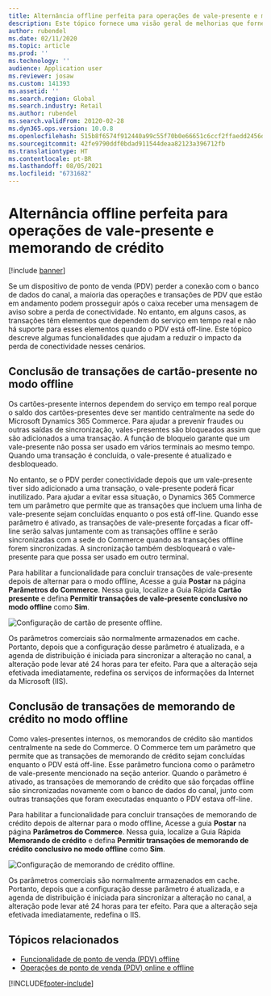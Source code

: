 ```yaml
---
title: Alternância offline perfeita para operações de vale-presente e memorando de crédito
description: Este tópico fornece uma visão geral de melhorias que fornecem um comutador off-line transparente para tipos de pagamento específicos.
author: rubendel
ms.date: 02/11/2020
ms.topic: article
ms.prod: ''
ms.technology: ''
audience: Application user
ms.reviewer: josaw
ms.custom: 141393
ms.assetid: ''
ms.search.region: Global
ms.search.industry: Retail
ms.author: rubendel
ms.search.validFrom: 20120-02-28
ms.dyn365.ops.version: 10.0.8
ms.openlocfilehash: 515b8f6574f912440a99c55f70b0e66651c6ccf2ffaedd2456d87f4e799f8aac
ms.sourcegitcommit: 42fe9790ddf0bdad911544deaa82123a396712fb
ms.translationtype: HT
ms.contentlocale: pt-BR
ms.lasthandoff: 08/05/2021
ms.locfileid: "6731682"
---
```

# <a name="seamless-offline-switch-for-gift-card-and-credit-memo-operations"></a>Alternância offline perfeita para operações de vale-presente e memorando de crédito

[!include [banner](../includes/banner.md)]

Se um dispositivo de ponto de venda (PDV) perder a conexão com o banco de dados do canal, a maioria das operações e transações de PDV que estão em andamento podem prosseguir após o caixa receber uma mensagem de aviso sobre a perda de conectividade. No entanto, em alguns casos, as transações têm elementos que dependem do serviço em tempo real e não há suporte para esses elementos quando o PDV está off-line. Este tópico descreve algumas funcionalidades que ajudam a reduzir o impacto da perda de conectividade nesses cenários.

## <a name="completing-gift-card-transactions-in-offline-mode"></a>Conclusão de transações de cartão-presente no modo offline

Os cartões-presente internos dependem do serviço em tempo real porque o saldo dos cartões-presentes deve ser mantido centralmente na sede do Microsoft Dynamics 365 Commerce. Para ajudar a prevenir fraudes ou outras saídas de sincronização, vales-presentes são bloqueados assim que são adicionados a uma transação. A função de bloqueio garante que um vale-presente não possa ser usado em vários terminais ao mesmo tempo. Quando uma transação é concluída, o vale-presente é atualizado e desbloqueado.

No entanto, se o PDV perder conectividade depois que um vale-presente tiver sido adicionado a uma transação, o vale-presente poderá ficar inutilizado. Para ajudar a evitar essa situação, o Dynamics 365 Commerce tem um parâmetro que permite que as transações que incluem uma linha de vale-presente sejam concluídas enquanto o pos está off-line. Quando esse parâmetro é ativado, as transações de vale-presente forçadas a ficar off-line serão salvas juntamente com as transações offline e serão sincronizadas com a sede do Commerce quando as transações offline forem sincronizadas. A sincronização também desbloqueará o vale-presente para que possa ser usado em outro terminal.

Para habilitar a funcionalidade para concluir transações de vale-presente depois de alternar para o modo offline, Acesse a guia **Postar** na página **Parâmetros do Commerce**. Nessa guia, localize a Guia Rápida **Cartão presente** e defina **Permitir transações de vale-presente conclusivo no modo offline** como **Sim**.

![Configuração de cartão de presente offline.](../media/gift.png)

Os parâmetros comerciais são normalmente armazenados em cache. Portanto, depois que a configuração desse parâmetro é atualizada, e a agenda de distribuição é iniciada para sincronizar a alteração no canal, a alteração pode levar até 24 horas para ter efeito. Para que a alteração seja efetivada imediatamente, redefina os serviços de informações da Internet da Microsoft (IIS).

## <a name="completing-credit-memo-transactions-in-offline-mode"></a>Conclusão de transações de memorando de crédito no modo offline

Como vales-presentes internos, os memorandos de crédito são mantidos centralmente na sede do Commerce. O Commerce tem um parâmetro que permite que as transações de memorando de crédito sejam concluídas enquanto o PDV está off-line. Esse parâmetro funciona como o parâmetro de vale-presente mencionado na seção anterior. Quando o parâmetro é ativado, as transações de memorando de crédito que são forçadas offline são sincronizadas novamente com o banco de dados do canal, junto com outras transações que foram executadas enquanto o PDV estava off-line.

Para habilitar a funcionalidade para concluir transações de memorando de crédito depois de alternar para o modo offline, Acesse a guia **Postar** na página **Parâmetros do Commerce**. Nessa guia, localize a Guia Rápida **Memorando de crédito** e defina **Permitir transações de memorando de crédito conclusivo no modo offline** como **Sim**.

![Configuração de memorando de crédito offline.](../media/creditmemo.png)

Os parâmetros comerciais são normalmente armazenados em cache. Portanto, depois que a configuração desse parâmetro é atualizada, e a agenda de distribuição é iniciada para sincronizar a alteração no canal, a alteração pode levar até 24 horas para ter efeito. Para que a alteração seja efetivada imediatamente, redefina o IIS.

## <a name="related-topics"></a>Tópicos relacionados

- [Funcionalidade de ponto de venda (PDV) offline](../pos-offline-functionality.md)
- [Operações de ponto de venda (PDV) online e offline](../pos-operations.md)


[!INCLUDE[footer-include](../../includes/footer-banner.md)]
